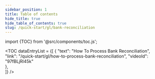 ```yaml
---
sidebar_position: 1
title: Table of contents
hide_title: true
hide_table_of_contents: true
slug: /quick-start/gl/bank-reconciliation
---
```


import {TOC} from '@src/components/toc.js';

<TOC
dataEntryList = {[
{
  "text": "How To Process Bank Reconciliation", 
  "link": "/quick-start/gl/how-to-process-bank-reconciliation",
  "videoId": "97fBLjRl45k"  
},  
]}
/>
